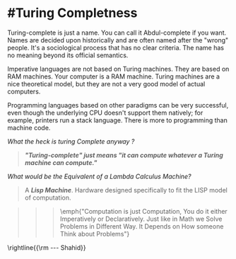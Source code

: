 #Turing Completness
==================

Turing-complete is just a name. You can call it Abdul-complete if you want. Names are decided upon historically and are often named after the "wrong" people. It's a sociological process that has no clear criteria. The name has no meaning beyond its official semantics.

Imperative languages are not based on Turing machines. They are based on RAM machines. Your computer is a RAM machine. Turing machines are a nice theoretical model, but they are not a very good model of actual computers.

Programming languages based on other paradigms can be very successful, even though the underlying CPU doesn't support them natively; for example, printers run a stack language. There is more to programming than machine code.


_What the heck is turing Complete anyway ?_

> ***"Turing-complete"  just means  "it can compute whatever a Turing machine can compute."***


_What would be the Equivalent of a Lambda Calculus Machine?_

> A ___Lisp Machine___. Hardware designed specifically to fit the LISP model of computation.


>>> \emph{"Computation is just Computation, You do it either Imperatively or Declaratively. Just like in Math we Solve  Problems in Different Way. It Depends on How someone Think about Problems"}

\rightline{{\rm --- Shahid}}
